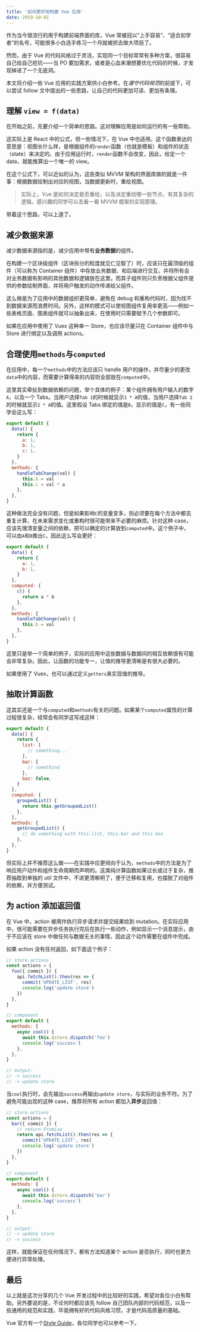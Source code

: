 ```yaml
---
title: '如何更好地构建 Vue 应用'
date: 2019-10-01
---
```


作为当今很流行的用于构建前端界面的库，Vue 常被冠以“上手容易”、“适合初学者”的名号，可能很多小白选手练习一个月就被抓去做大项目了。

然而，由于 Vue 的代码风格过于灵活，实现同一个目标常常有多种方案，很容易自己给自己挖坑——当 PO 要加需求，或者是心血来潮想要优化代码的时候，才发现掉进了一个无底洞。

本文将介绍一些 Vue 应用的实践方案供小白参考。在*遵守代码规范*的前提下，可以尝试 follow 文中提出的一些思路，让自己的代码更加可读、更加有条理。

## 理解 `view = f(data)`

在开始之前，先要介绍一个简单的思路。这对理解应用是如何运行的有一些帮助。

这实际上是 React 中的公式，但一些情况下，在 Vue 中也适用。这个函数表达的意思是：视图长什么样，是根据组件的`render`函数（也就是模板）和组件的状态（state）来决定的。由于应用运行时，`render`函数不会改变，因此，给定一个 data，就能推算出一个唯一的 view。

在这个公式下，可以近似的认为，这些类似 MVVM 架构的界面库做的就是一件事：根据数据绘制出对应的视图，当数据更新时，重绘视图。

> 实际上，Vue 是如何决定是否重绘，以及决定重绘哪一些节点，有其复杂的逻辑。感兴趣的同学可以去看一看 MVVM 框架的实现原理。

带着这个思路，可以上道了。

## 减少数据来源

减少数据来源指的是，减少应用中带有**业务数据**的组件。

在构建一个区块级组件（区块拆分的粒度就见仁见智了）时，应该只在最顶级的组件（可以称为 Container 组件）中存放业务数据、和后端进行交互，并将所有会对业务数据有影响的其他数据和逻辑放在这里。而其子组件则只负责根据父组件提供的参数绘制界面，并将用户触发的动作传递给父组件。

这么做是为了应用中的数据组织更简单，避免在 debug 和重构代码时，因为找不到数据来源而浪费时间。另外，这样的模式可以使视图组件复用率更高——例如一些表格页面、图表组件就可以抽象出来，在使用时只需要赋予几个参数即可。

如果在应用中使用了 Vuex 这种单一 Store，也应该尽量只在 Container 组件中与 Store 进行绑定以及调用 actions。

## 合理使用`methods`与`computed`

在应用中，每一个`methods`中的方法应该只 handle 用户的操作，并尽量少的更改`data`中的内容，而需要计算得来的内容则全部放在`computed`中。

这里其实牵扯到数据依赖的问题，举个具体的例子：某个组件拥有用户输入的数字`A`，以及一个 Tabs。当用户选择`Tab 1`的时候就显示`1 * A`的值，当用户选择`Tab 2`的时候就显示`2 * A`的值。这里假设 Tabs 绑定的值是`B`，显示的值是`C`，有一些同学会这么写：

```js
export default {
  data() {
    return {
      a: 1,
      b: 1,
      c: 1,
    }
  },
  methods: {
    handleTabChange(val) {
      this.b = val
      this.c = val * a
    },
  },
}
```

这种做法完全没有问题，但是如果影响`C`的变量变多，则必须要在每个方法中都去重复计算，在未来需求变化或重构时很可能带来不必要的麻烦。针对这种 case，应该先理清变量之间的依赖，把可以确定的计算放到`computed`中。这个例子中，可以由`A`和`B`推出`C`，因此这么写会更好：

```js
export default {
  data() {
    return {
      a: 1,
      b: 1,
    }
  },
  computed: {
    c() {
      return a * b
    },
  },
  methods: {
    handleTabChange(val) {
      this.b = val
    },
  },
}
```

这里只是举一个简单的例子，实际的应用中这些数据与数据间的相互依赖很有可能会非常复杂。因此，让函数的功能专一，让值的推导更清晰是有很大必要的。

如果使用了 Vuex，也可以通过定义`getters`来实现值的推导。

## 抽取计算函数

这其实还是一个与`computed`和`methods`有关的问题。如果某个`computed`属性的计算过程很复杂，经常会有同学这写成这样：

```js
export default {
  data() {
    return {
      list: [
        // something...
      ],
      bar: {
        // somethind
      },
      baz: false,
    }
  },
  computed: {
    groupedList() {
      return this.getGroupedList()
    },
  },
  methods: {
    getGroupedList() {
      // do something with this.list, this.bar and this.baz
    },
  },
}
```

但实际上并不推荐这么做——在实践中应更倾向于认为，`methods`中的方法是为了响应用户动作和组件生命周期而声明的。这类纯计算函数如果过长或过于复杂，推荐抽取到单独的 util 文件中，不进更清晰明了，便于迁移和复用，也摆脱了对组件的依赖，并方便测试。

## 为 action 添加返回值

在 Vue 中，action 被用作执行异步请求并提交结果给到 mutation。在实际应用中，很可能需要在异步任务执行完后在执行一些动作，例如显示一个消息提示，由于不应该在 store 中做任何与数据无关的事情，因此这个动作需要在组件中完成。

如果 action 没有任何返回，如下面这个例子：

```js
// store.actions
const actions = {
  foo({ commit }) {
    api.fetchList().then(res => {
      commit('UPDATE_LIST', res)
      console.log('update store')
    })
  },
}

// component
export default {
  methods: {
    async cool() {
      await this.$store.dispatch('foo')
      console.log('success')
    },
  },
}

// output:
// -> success
// -> update store
```

当`cool`执行时，会先输出`success`再输出`update store`，与实际的业务不符。为了避免可能出现的这种 case，推荐将所有 action 都加入**异步**返回值：

```js
// store.actions
const actions = {
  bar({ commit }) {
    // return Promise
    return api.fetchList().then(res => {
      commit('UPDATE_LIST', res)
      console.log('update store')
    })
  },
}

// component
export default {
  methods: {
    async cool() {
      await this.$store.dispatch('bar')
      console.log('success')
    },
  },
}

// output:
// -> update store
// -> success
```

这样，就能保证在任何情况下，都有方法知道某个 action 是否执行，同时也更方便进行异常处理。

## 最后

以上就是这次分享的几个 Vue 开发过程中的比较好的实践，希望对各位小白有帮助。另外要说的是，不论何时都应该先 follow 自己团队内部的代码规范，以及一些通用的规范和实践，毕竟拥有好的代码风格习惯，才是代码高质量的基础。

Vue 官方有一个[Style Guide](https://vuejs.org/v2/style-guide/)，各位同学也可以参考一下。
